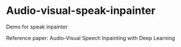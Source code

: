 # Audio-visual-speak-inpainter
Demo for speak inpainter

Reference paper: Audio-Visual Speech Inpainting with Deep Learning  
